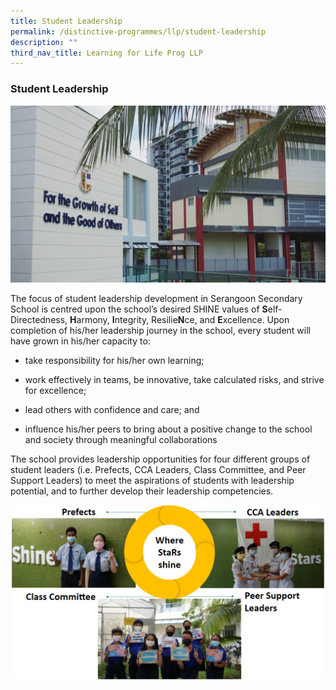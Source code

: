 ```yaml
---
title: Student Leadership
permalink: /distinctive-programmes/llp/student-leadership
description: ""
third_nav_title: Learning for Life Prog LLP
---
```

### Student Leadership

![](/images/student%20leadership.jpg)

The focus of student leadership development in Serangoon Secondary School is centred upon the school’s desired SHINE values of **S**elf-Directedness, **H**armony, **I**ntegrity, Resilie**N**ce, and **E**xcellence. Upon completion of his/her leadership journey in the school, every student will have grown in his/her capacity to:

*   take responsibility for his/her own learning;
    
*   work effectively in teams, be innovative, take calculated risks, and strive for excellence;
    
*   lead others with confidence and care; and
    
*   influence his/her peers to bring about a positive change to the school and society through meaningful collaborations

The school provides leadership opportunities for four different groups of student leaders (i.e. Prefects, CCA Leaders, Class Committee, and Peer Support Leaders) to meet the aspirations of students with leadership potential, and to further develop their leadership competencies.

![](/images/Picture2a.png)